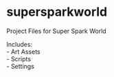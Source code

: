 # supersparkworld
Project Files for Super Spark World
<p>
Includes:
  <br>
- Art Assets
    <br>
- Scripts
      <br>
- Settings
